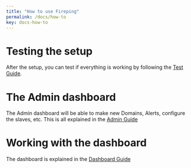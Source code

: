 ```yaml
---
title: "How to use Fireping"
permalink: /docs/how-to
key: docs-how-to
---
```


# Testing the setup
After the setup, you can test if everything is working by following the [Test Guide](/fireping/docs/how-to/test).

# The Admin dashboard
The Admin dashboard will be able to make new Domains, Alerts, configure the slaves, etc. This is all explained in the [Admin Guide](/fireping/docs/how-to/admin)

# Working with the dashboard
The dashboard is explained in the [Dashboard Guide](/fireping/docs/how-to/dashboard)

